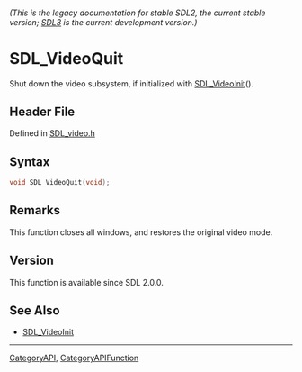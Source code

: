 ###### (This is the legacy documentation for stable SDL2, the current stable version; [SDL3](https://wiki.libsdl.org/SDL3/) is the current development version.)
# SDL_VideoQuit

Shut down the video subsystem, if initialized with [SDL_VideoInit](SDL_VideoInit)().

## Header File

Defined in [SDL_video.h](https://github.com/libsdl-org/SDL/blob/SDL2/include/SDL_video.h)

## Syntax

```c
void SDL_VideoQuit(void);

```

## Remarks

This function closes all windows, and restores the original video mode.

## Version

This function is available since SDL 2.0.0.

## See Also

- [SDL_VideoInit](SDL_VideoInit)

----
[CategoryAPI](CategoryAPI), [CategoryAPIFunction](CategoryAPIFunction)

